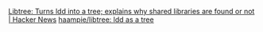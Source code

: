 
[Libtree: Turns ldd into a tree; explains why shared libraries are found or not | Hacker News](https://news.ycombinator.com/item?id=29413753)
[haampie/libtree: ldd as a tree](https://github.com/haampie/libtree)
